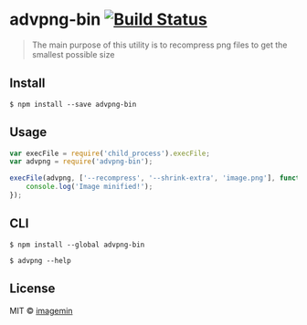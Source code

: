 # advpng-bin [![Build Status](http://img.shields.io/travis/imagemin/advpng-bin.svg?style=flat)](https://travis-ci.org/imagemin/advpng-bin)

> The main purpose of this utility is to recompress png files to get the smallest 
possible size


## Install

```
$ npm install --save advpng-bin
```


## Usage

```js
var execFile = require('child_process').execFile;
var advpng = require('advpng-bin');

execFile(advpng, ['--recompress', '--shrink-extra', 'image.png'], function (err) {
	console.log('Image minified!');
});
```


## CLI

```
$ npm install --global advpng-bin
```

```
$ advpng --help
```


## License

MIT © [imagemin](https://github.com/imagemin)
